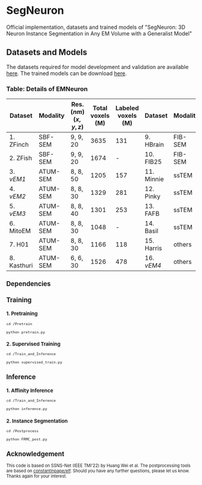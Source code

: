 # SegNeuron
Official implementation, datasets and trained models of "SegNeuron: 3D Neuron Instance Segmentation in
 Any EM Volume with a Generalist Model"
## Datasets and Models
The datasets required for model development and validation are available [here](https://huggingface.co/yanchaoz/EMNeuron). The trained models can be download [here](https://huggingface.co/yanchaoz/SegNeuron).
### Table: Details of EMNeuron

<div style="font-size: 0.8em;">
 
| Dataset              | Modality   | Res.($nm$) ($x,y,z$) | Total voxels (M) | Labeled voxels (M) | Dataset               | Modality   | Res.($nm$) ($x,y,z$) | Total voxels (M) | Labeled voxels (M) |
|----------------------|------------|----------------------|------------------|--------------------|-----------------------|------------|----------------------|------------------|--------------------|
| 1. ZFinch       | SBF-SEM    | 9, 9, 20             | 3635             | 131                | 9. HBrain         | FIB-SEM    | 8, 8, 8              | 3072             | 844                |
| 2. ZFish        | SBF-SEM    | 9, 9, 20             | 1674             | -                  | 10. FIB25        | FIB-SEM    | 8, 8, 8              | 312              | 312                |
| 3. _vEM1_            | ATUM-SEM   | 8, 8, 50             | 1205             | 157                | 11. Minnie       | ssTEM      | 8, 8, 40             | 2096             | -                  |
| 4. _vEM2_            | ATUM-SEM   | 8, 8, 30             | 1329             | 281                | 12. Pinky        | ssTEM      | 8, 8, 40             | 1165             | 117                |
| 5. _vEM3_            | ATUM-SEM   | 8, 8, 40             | 1301             | 253                | 13. FAFB         | ssTEM      | 8, 8, 40             | 2625             | 577                |
| 6. MitoEM        | ATUM-SEM   | 8, 8, 30             | 1048             | -                  | 14. Basil        | ssTEM      | 8, 8, 40             | 23               | 23                 |
| 7. H01           | ATUM-SEM   | 8, 8, 30             | 1166             | 118                | 15. Harris       | others     | 6, 6, 50             | 30               | 30                 |
| 8. Kasthuri      | ATUM-SEM   | 6, 6, 30             | 1526             | 478                | 16. _vEM4_            | others     | 8, 8, 20             | 45               | 45                 |
## Dependencies
## Training
### 1. Pretraining
```
cd /Pretrain
```
```
python pretrain.py
```
### 2. Supervised Training
```
cd /Train_and_Inference
```
```
python supervised_train.py
```
## Inference
### 1. Affinity Inference
```
cd /Train_and_Inference
```
```
python inference.py
```
### 2. Instance Segmentation
```
cd /Postprocess
```
```
python FRMC_post.py
```
## Acknowledgement
This code is based on SSNS-Net (IEEE TMI'22) by Huang Wei et al. The postprocessing tools are based on [constantinpape/elf](https://github.com/constantinpape/elf). Should you have any further questions, please let us know. Thanks again for your interest.

